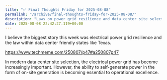 ```yaml
---
title: "✅ Final Thoughts Friday for 2025-08-08"
permalink: "/archive/final-thoughts-friday-for-2025-08-08/"
description: "Laws on power grid resilience and data center site selection"
date: 2025-08-08 22:42:27.119+00:00
---
```


I believe the biggest story this week was electrical power grid resilience and the law within data center friendly states like Texas.

https://www.techmeme.com/250807/p47#a250807p47

In modern data center site selection, the electrical power grid has become increasingly important. However, the ability to self-generate power in the form of on-site generation is becoming essential to operational excellence.
